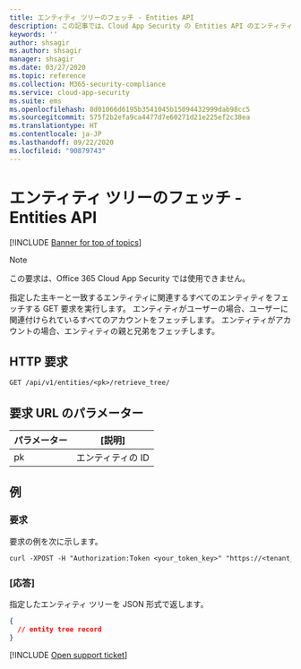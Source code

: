 ```yaml
---
title: エンティティ ツリーのフェッチ - Entities API
description: この記事では、Cloud App Security の Entities API のエンティティ ツリーのフェッチ要求について説明します。
keywords: ''
author: shsagir
ms.author: shsagir
manager: shsagir
ms.date: 03/27/2020
ms.topic: reference
ms.collection: M365-security-compliance
ms.service: cloud-app-security
ms.suite: ems
ms.openlocfilehash: 8d01066d6195b3541045b15094432999dab98cc5
ms.sourcegitcommit: 575f2b2efa9ca4477d7e60271d21e225ef2c38ea
ms.translationtype: HT
ms.contentlocale: ja-JP
ms.lasthandoff: 09/22/2020
ms.locfileid: "90879743"
---
```

# <a name="fetch-entity-tree---entities-api"></a>エンティティ ツリーのフェッチ - Entities API

[!INCLUDE [Banner for top of topics](includes/banner.md)]

> [!NOTE]
> この要求は、Office 365 Cloud App Security では使用できません。

指定した主キーと一致するエンティティに関連するすべてのエンティティをフェッチする GET 要求を実行します。 エンティティがユーザーの場合、ユーザーに関連付けられているすべてのアカウントをフェッチします。 エンティティがアカウントの場合、エンティティの親と兄弟をフェッチします。

## <a name="http-request"></a>HTTP 要求

```rest
GET /api/v1/entities/<pk>/retrieve_tree/
```

## <a name="request-url-parameters"></a>要求 URL のパラメーター

| パラメーター | [説明] |
| --- | --- |
| pk | エンティティの ID |

## <a name="example"></a>例

### <a name="request"></a>要求

要求の例を次に示します。

```rest
curl -XPOST -H "Authorization:Token <your_token_key>" "https://<tenant_id>.<tenant_region>.contoso.com/api/v1/entities/<pk>/retrieve_tree/"
```

### <a name="response"></a>[応答]

指定したエンティティ ツリーを JSON 形式で返します。

```json
{
  // entity tree record
}
```

[!INCLUDE [Open support ticket](includes/support.md)]
